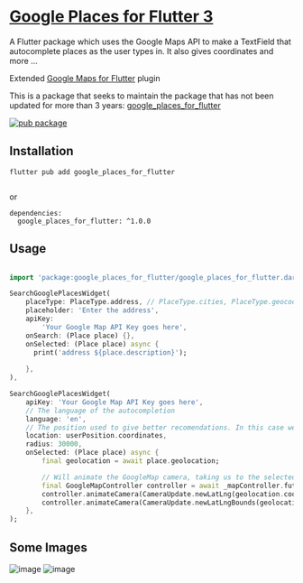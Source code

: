 # [Google Places for Flutter 3](https://pub.dev/packages/google_places_for_flutter_3)

A Flutter package which uses the Google Maps API to make a TextField that autocomplete places as the user types in.
It also gives coordinates and more ...

Extended [Google Maps for Flutter](https://pub.dev/packages/google_maps_flutter) plugin

This is a package that seeks to maintain the package that has not been updated for more than 3 years: [google_places_for_flutter](https://pub.dev/packages/google_places_for_flutter)

[![pub package](https://img.shields.io/pub/v/google_places_for_flutter_3.svg)](https://pub.dev/packages/google_places_for_flutter_3)


## Installation

``` 
flutter pub add google_places_for_flutter
 
```

or


```
dependencies:
  google_places_for_flutter: ^1.0.0

```

## Usage

```dart

import 'package:google_places_for_flutter/google_places_for_flutter.dart';

SearchGooglePlacesWidget(
    placeType: PlaceType.address, // PlaceType.cities, PlaceType.geocode, PlaceType.region etc
    placeholder: 'Enter the address',
    apiKey:
        'Your Google Map API Key goes here',
    onSearch: (Place place) {},
    onSelected: (Place place) async {
      print('address ${place.description}');
      
    },
),
```

```dart
SearchGooglePlacesWidget(
    apiKey: 'Your Google Map API Key goes here',
    // The language of the autocompletion
    language: 'en',
    // The position used to give better recomendations. In this case we are using the user position
    location: userPosition.coordinates,
    radius: 30000,
    onSelected: (Place place) async {
        final geolocation = await place.geolocation;

        // Will animate the GoogleMap camera, taking us to the selected position with an appropriate zoom
        final GoogleMapController controller = await _mapController.future;
        controller.animateCamera(CameraUpdate.newLatLng(geolocation.coordinates));
        controller.animateCamera(CameraUpdate.newLatLngBounds(geolocation.bounds, 0));
    },
);
```

## Some Images
![image](https://github.com/StormShadonw/google_places_for_flutter_3/assets/20448268/46c5c0bd-983e-4657-b17e-99c50378aadb)
![image](https://github.com/StormShadonw/google_places_for_flutter_3/assets/20448268/b537cb4f-d839-4c62-a1bd-6256827de351)

